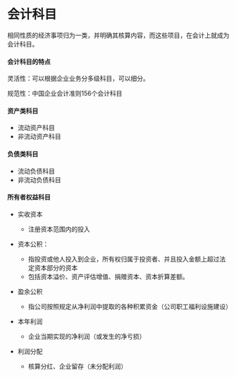 # 会计科目

相同性质的经济事项归为一类，并明确其核算内容，而这些项目，在会计上就成为会计科目。



#### 会计科目的特点

灵活性：可以根据企业业务分多级科目，可以细分。

规范性：中国企业会计准则156个会计科目



#### 资产类科目

* 流动资产科目
* 非流动资产科目



#### 负债类科目

* 流动负债科目
* 非流动负债科目



#### 所有者权益科目

* 实收资本
  * 注册资本范围内的投入

* 资本公积：
  * 指投资或他人投入到企业，所有权归属于投资者、并且投入金额上超过法定资本部分的资本
  * 包括资本溢价、资产评估增值、捐赠资本、资本折算差额。

* 盈余公积
  * 指公司按照规定从净利润中提取的各种积累资金（公司职工福利设施建设）
* 本年利润
  * 企业当期实现的净利润（或发生的净亏损）
* 利润分配
  * 核算分红、企业留存（未分配利润）

